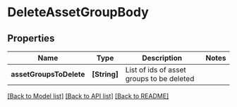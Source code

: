# DeleteAssetGroupBody

## Properties
Name | Type | Description | Notes
------------ | ------------- | ------------- | -------------
**assetGroupsToDelete** | **[String]** | List of ids of asset groups to be deleted | 

[[Back to Model list]](../README.md#documentation-for-models) [[Back to API list]](../README.md#documentation-for-api-endpoints) [[Back to README]](../README.md)


